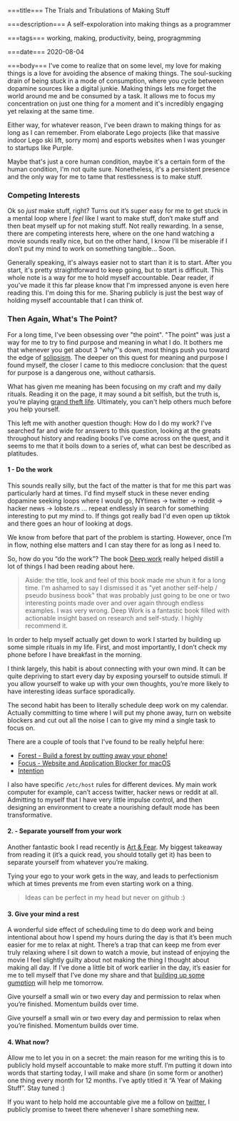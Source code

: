 ===title===
The Trials and Tribulations of Making Stuff

===description===
A self-expoloration into making things as a programmer

===tags===
working, making, productivity, being, progragmming

===date===
2020-08-04

===body===
I've come to realize that on some level, my love for making things is a love for avoiding the absence of making things. The soul-sucking drain of being stuck in a mode of consumption, where you cycle between dopamine sources like a digital junkie. Making things lets me forget the world around me and be consumed by a task. It allows me to focus my concentration on just one thing for a moment and it's incredibly engaging yet relaxing at the same time.

Either way, for whatever reason, I've been drawn to making things for as long as I can remember. From elaborate Lego projects (like that massive indoor Lego ski lift, sorry mom) and esports websites when I was younger to startups like Purple.

Maybe that's just a core human condition, maybe it's a certain form of the human condition, I'm not quite sure. Nonetheless, it's a persistent presence and the only way for me to tame that restlessness is to make stuff.

### Competing Interests
Ok so _just_ make stuff, right? Turns out it’s super easy for me to get stuck
in a mental loop where I _feel_ like I want to make stuff, don’t make stuff and then beat myself up for not making stuff. Not really rewarding. In a sense, there are competing interests here, where on the one hand watching a movie sounds really nice, but on the other hand, I know I’ll be miserable if I don’t put my mind to work on something tangible… Soon.

Generally speaking, it's always easier not to start than it is to start. After you start, it's pretty straightforward to keep going, but to start is difficult. This whole note is a way for me to hold myself accountable. Dear reader, if you've made it this far please know that I'm impressed anyone is even here reading this. I'm doing this for me. Sharing publicly is just the best way of holding myself accountable that I can think of.

### Then Again, What's The Point?
For a long time, I've been obsessing over "the point". "The point" was just a
way for me to try to find purpose and meaning in what I do. It bothers me that
whenever you get about 3 "why"'s down, most things push you toward the edge of
[solipsism](https://en.wikipedia.org/wiki/Solipsism). The deeper on this quest for meaning and purpose I found myself, the closer I came to this mediocre conclusion: that the quest for purpose is a dangerous one, without catharsis.

What has given me meaning has been focusing on my craft and my daily rituals.
Reading it on the page, it may sound a bit selfish, but the truth is, you’re
playing [grand theft
life](https://waitbutwhy.com/2015/11/the-cook-and-the-chef-musks-secret-sauce.html). Ultimately, you can't help others much before you help yourself.


This left me with another question though: How do I do my work? I've searched far and wide for answers to this question, looking at the greats throughout history and reading books I've come across on the quest, and it seems to me that it boils down to a series of, what can best be described as platitudes.

#### 1 - **Do the work**
This sounds really silly, but the fact of the matter is that for me this part was particularly hard at times. I'd find myself stuck in these never ending dopamine seeking loops where I would go, NYtimes -> twitter -> reddit -> hacker news -> lobste.rs ... repeat endlessly in search for something interesting to put my mind to. If things got really bad I'd even open up tiktok and there goes an hour of looking at dogs.

We know from before that part of the problem is starting. However, once I’m in flow, nothing else matters and I can stay there for as long as I need to.

So, how do you “do the work”? The book [Deep
work](https://www.goodreads.com/book/show/25744928-deep-work) really helped distill a lot of things I had been reading about here.

> Aside: the title, look and feel of this book made me shun it for a long time. I'm ashamed to say I dismissed it as "yet another self-help / pseudo business book" that was probably just going to be one or two interesting points made over and over again through endless examples. I was very wrong. Deep Work is a fantastic book filled with actionable insight based on research and self-study. I highly recommend it.

In order to help myself actually get down to work I started by building up some simple rituals in my life. First, and most importantly, I don’t check my phone before I have breakfast in the morning.

I think largely, this habit is about connecting with your own mind. It can be quite depriving to start every day by exposing yourself to outside stimuli. If you allow yourself to wake up with your own thoughts, you’re more likely to have interesting ideas surface sporadically.

The second habit has been to literally schedule deep work on my calendar. Actually committing to time where I will put my phone away, turn on website blockers and cut out all the noise I can to give my mind a single task to focus on.

There are a couple of tools that I've found to be really helpful here:
 - [Forest - Build a forest by putting away your
   phone!](https://www.forestapp.cc/)
 - [Focus - Website and Application Blocker for macOS](https://heyfocus.com/)
 - [Intention](https://addons.mozilla.org/en-US/firefox/addon/intention/)

I also have specific `/etc/host` rules for different devices. My main work computer for example, can’t access twitter, hacker news or reddit at all. Admitting to myself that I have very little impulse control, and then designing an environment to create a nourishing default mode has been transformative.

#### 2. - **Separate yourself from your work**
Another fantastic book I read recently is [Art &
Fear](https://www.goodreads.com/book/show/187633.Art_and_Fear?ac=1&from_search=true&qid=hj2Lj85ddn&rank=1). My biggest takeaway from reading it (it’s a quick read, you should totally get it) has been to separate yourself from whatever you’re making.

Tying your ego to your work gets in the way, and leads to perfectionism which at times prevents me from even starting work on a thing.

> Ideas can be perfect in my head but never on github :)

#### 3. **Give your mind a rest**
A wonderful side effect of scheduling time to do deep work and being
intentional about how I spend my hours during the day is that it’s been much
easier for me to relax at night. There’s a trap that can keep me from ever
truly relaxing where I sit down to watch a movie, but instead of enjoying the
movie I feel slightly guilty about not making the thing I thought about making
all day. If I’ve done a little bit of work earlier in the day, it’s easier for
me to tell myself that I’ve done my share and that [building up some
gumption](https://www.goodreads.com/book/show/629.Zen_and_the_Art_of_Motorcycle_Maintenance?ac=1&from_search=true&qid=OJIc8iSlJE&rank=1) will help me tomorrow.

Give yourself a small win or two every day and permission to relax when you’re finished. Momentum builds over time.

Give yourself a small win or two every day and permission to relax when you’re finished. Momentum builds over time.

#### 4. **What now?**
Allow me to let you in on a secret: the main reason for me writing this is to publicly hold myself accountable to make more stuff. I’m putting it down into words that starting today, I will make and share (in some form or another) one thing every month for 12 months. I’ve aptly titled it “A Year of Making Stuff”. Stay tuned :)

If you want to help hold me accountable give me a follow on
[twitter](https://twitter.com/davidmeh), I publicly promise to tweet there whenever I share something new.





